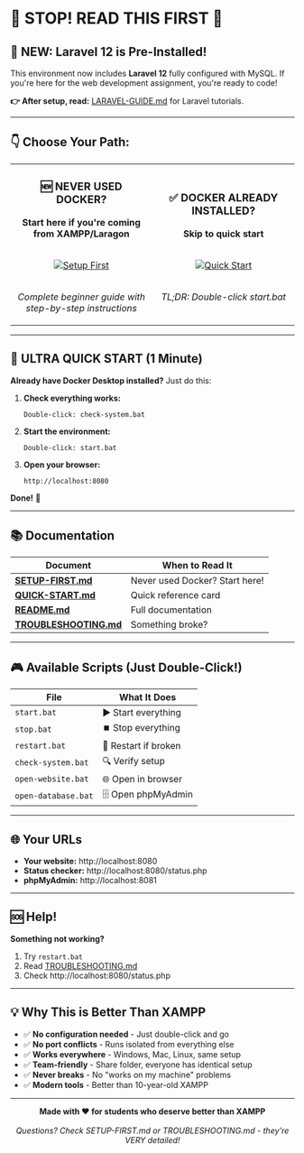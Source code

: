 <!--
████████ ███████ █████  ██████  ███    ███ ███████
   ██    ██      ██   ██ ██   ██ ████  ████ ██
   ██    █████   ███████ ██   ██ ██ ████ ██ █████
   ██    ██      ██   ██ ██   ██ ██  ██  ██ ██
   ██    ███████ ██   ██ ██████  ██      ██ ███████
-->

# 🎯 STOP! READ THIS FIRST 🎯

## 🎉 NEW: Laravel 12 is Pre-Installed!

This environment now includes **Laravel 12** fully configured with MySQL. If you're here for the web development assignment, you're ready to code!

**👉 After setup, read:** [LARAVEL-GUIDE.md](LARAVEL-GUIDE.md) for Laravel tutorials.

---

## 👇 Choose Your Path:

<table>
<tr>
<td width="50%" align="center">
<h3>🆕 NEVER USED DOCKER?</h3>
<p><strong>Start here if you're coming from XAMPP/Laragon</strong></p>
<br>
<a href="SETUP-FIRST.md">
<img src="https://img.shields.io/badge/READ-SETUP--FIRST.md-blue?style=for-the-badge" alt="Setup First">
</a>
<br><br>
<p><em>Complete beginner guide with step-by-step instructions</em></p>
</td>
<td width="50%" align="center">
<h3>✅ DOCKER ALREADY INSTALLED?</h3>
<p><strong>Skip to quick start</strong></p>
<br>
<a href="QUICK-START.md">
<img src="https://img.shields.io/badge/READ-QUICK--START.md-green?style=for-the-badge" alt="Quick Start">
</a>
<br><br>
<p><em>TL;DR: Double-click start.bat</em></p>
</td>
</tr>
</table>

---

## 🚀 ULTRA QUICK START (1 Minute)

**Already have Docker Desktop installed?** Just do this:

1. **Check everything works:**
   ```
   Double-click: check-system.bat
   ```

2. **Start the environment:**
   ```
   Double-click: start.bat
   ```

3. **Open your browser:**
   ```
   http://localhost:8080
   ```

**Done!** 🎉

---

## 📚 Documentation

| Document | When to Read It |
|----------|-----------------|
| **[SETUP-FIRST.md](SETUP-FIRST.md)** | Never used Docker? Start here! |
| **[QUICK-START.md](QUICK-START.md)** | Quick reference card |
| **[README.md](README.md)** | Full documentation |
| **[TROUBLESHOOTING.md](TROUBLESHOOTING.md)** | Something broke? |

---

## 🎮 Available Scripts (Just Double-Click!)

| File | What It Does |
|------|--------------|
| `start.bat` | ▶️ Start everything |
| `stop.bat` | ⏹️ Stop everything |
| `restart.bat` | 🔄 Restart if broken |
| `check-system.bat` | 🔍 Verify setup |
| `open-website.bat` | 🌐 Open in browser |
| `open-database.bat` | 🗄️ Open phpMyAdmin |

---

## 🌐 Your URLs

- **Your website:** http://localhost:8080
- **Status checker:** http://localhost:8080/status.php
- **phpMyAdmin:** http://localhost:8081

---

## 🆘 Help!

**Something not working?**

1. Try `restart.bat`
2. Read [TROUBLESHOOTING.md](TROUBLESHOOTING.md)
3. Check http://localhost:8080/status.php

---

## 💡 Why This is Better Than XAMPP

- ✅ **No configuration needed** - Just double-click and go
- ✅ **No port conflicts** - Runs isolated from everything else
- ✅ **Works everywhere** - Windows, Mac, Linux, same setup
- ✅ **Team-friendly** - Share folder, everyone has identical setup
- ✅ **Never breaks** - No "works on my machine" problems
- ✅ **Modern tools** - Better than 10-year-old XAMPP

---

<p align="center">
<strong>Made with ❤️ for students who deserve better than XAMPP</strong>
<br><br>
<em>Questions? Check SETUP-FIRST.md or TROUBLESHOOTING.md - they're VERY detailed!</em>
</p>
